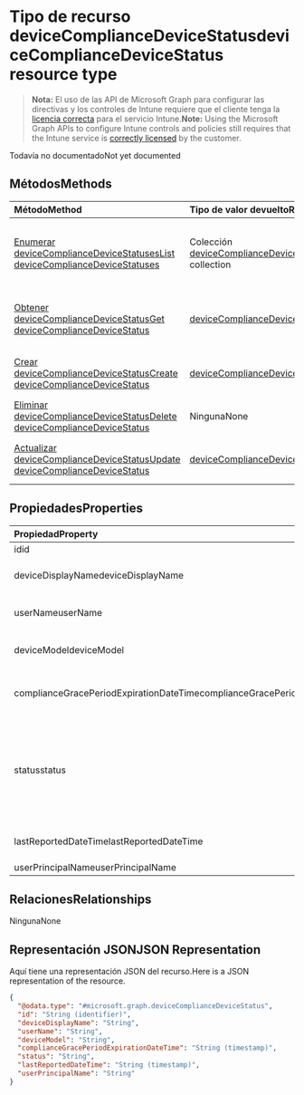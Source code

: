# <a name="devicecompliancedevicestatus-resource-type"></a><span data-ttu-id="d4d7d-101">Tipo de recurso deviceComplianceDeviceStatus</span><span class="sxs-lookup"><span data-stu-id="d4d7d-101">deviceComplianceDeviceStatus resource type</span></span>

> <span data-ttu-id="d4d7d-102">**Nota:** El uso de las API de Microsoft Graph para configurar las directivas y los controles de Intune requiere que el cliente tenga la [licencia correcta](https://go.microsoft.com/fwlink/?linkid=839381) para el servicio Intune.</span><span class="sxs-lookup"><span data-stu-id="d4d7d-102">**Note:** Using the Microsoft Graph APIs to configure Intune controls and policies still requires that the Intune service is [correctly licensed](https://go.microsoft.com/fwlink/?linkid=839381) by the customer.</span></span>

<span data-ttu-id="d4d7d-103">Todavía no documentado</span><span class="sxs-lookup"><span data-stu-id="d4d7d-103">Not yet documented</span></span>
## <a name="methods"></a><span data-ttu-id="d4d7d-104">Métodos</span><span class="sxs-lookup"><span data-stu-id="d4d7d-104">Methods</span></span>
|<span data-ttu-id="d4d7d-105">Método</span><span class="sxs-lookup"><span data-stu-id="d4d7d-105">Method</span></span>|<span data-ttu-id="d4d7d-106">Tipo de valor devuelto</span><span class="sxs-lookup"><span data-stu-id="d4d7d-106">Return Type</span></span>|<span data-ttu-id="d4d7d-107">Descripción</span><span class="sxs-lookup"><span data-stu-id="d4d7d-107">Description</span></span>|
|:---|:---|:---|
|[<span data-ttu-id="d4d7d-108">Enumerar deviceComplianceDeviceStatuses</span><span class="sxs-lookup"><span data-stu-id="d4d7d-108">List deviceComplianceDeviceStatuses</span></span>](../api/intune_deviceconfig_devicecompliancedevicestatus_list.md)|<span data-ttu-id="d4d7d-109">Colección [deviceComplianceDeviceStatus](../resources/intune_deviceconfig_devicecompliancedevicestatus.md)</span><span class="sxs-lookup"><span data-stu-id="d4d7d-109">[deviceComplianceDeviceStatus](../resources/intune_deviceconfig_devicecompliancedevicestatus.md) collection</span></span>|<span data-ttu-id="d4d7d-110">Enumere las propiedades y las relaciones de los objetos [deviceComplianceDeviceStatus](../resources/intune_deviceconfig_devicecompliancedevicestatus.md).</span><span class="sxs-lookup"><span data-stu-id="d4d7d-110">List properties and relationships of the [deviceComplianceDeviceStatus](../resources/intune_deviceconfig_devicecompliancedevicestatus.md) objects.</span></span>|
|[<span data-ttu-id="d4d7d-111">Obtener deviceComplianceDeviceStatus</span><span class="sxs-lookup"><span data-stu-id="d4d7d-111">Get deviceComplianceDeviceStatus</span></span>](../api/intune_deviceconfig_devicecompliancedevicestatus_get.md)|[<span data-ttu-id="d4d7d-112">deviceComplianceDeviceStatus</span><span class="sxs-lookup"><span data-stu-id="d4d7d-112">deviceComplianceDeviceStatus</span></span>](../resources/intune_deviceconfig_devicecompliancedevicestatus.md)|<span data-ttu-id="d4d7d-113">Lea las propiedades y las relaciones del objeto [deviceComplianceDeviceStatus](../resources/intune_deviceconfig_devicecompliancedevicestatus.md).</span><span class="sxs-lookup"><span data-stu-id="d4d7d-113">Read properties and relationships of the [deviceComplianceDeviceStatus](../resources/intune_deviceconfig_devicecompliancedevicestatus.md) object.</span></span>|
|[<span data-ttu-id="d4d7d-114">Crear deviceComplianceDeviceStatus</span><span class="sxs-lookup"><span data-stu-id="d4d7d-114">Create deviceComplianceDeviceStatus</span></span>](../api/intune_deviceconfig_devicecompliancedevicestatus_create.md)|[<span data-ttu-id="d4d7d-115">deviceComplianceDeviceStatus</span><span class="sxs-lookup"><span data-stu-id="d4d7d-115">deviceComplianceDeviceStatus</span></span>](../resources/intune_deviceconfig_devicecompliancedevicestatus.md)|<span data-ttu-id="d4d7d-116">Cree un objeto [deviceComplianceDeviceStatus](../resources/intune_deviceconfig_devicecompliancedevicestatus.md).</span><span class="sxs-lookup"><span data-stu-id="d4d7d-116">Create a new [deviceComplianceDeviceStatus](../resources/intune_deviceconfig_devicecompliancedevicestatus.md) object.</span></span>|
|[<span data-ttu-id="d4d7d-117">Eliminar deviceComplianceDeviceStatus</span><span class="sxs-lookup"><span data-stu-id="d4d7d-117">Delete deviceComplianceDeviceStatus</span></span>](../api/intune_deviceconfig_devicecompliancedevicestatus_delete.md)|<span data-ttu-id="d4d7d-118">Ninguna</span><span class="sxs-lookup"><span data-stu-id="d4d7d-118">None</span></span>|<span data-ttu-id="d4d7d-119">Elimina un [deviceComplianceDeviceStatus](../resources/intune_deviceconfig_devicecompliancedevicestatus.md).</span><span class="sxs-lookup"><span data-stu-id="d4d7d-119">Deletes a [deviceComplianceDeviceStatus](../resources/intune_deviceconfig_devicecompliancedevicestatus.md).</span></span>|
|[<span data-ttu-id="d4d7d-120">Actualizar deviceComplianceDeviceStatus</span><span class="sxs-lookup"><span data-stu-id="d4d7d-120">Update deviceComplianceDeviceStatus</span></span>](../api/intune_deviceconfig_devicecompliancedevicestatus_update.md)|[<span data-ttu-id="d4d7d-121">deviceComplianceDeviceStatus</span><span class="sxs-lookup"><span data-stu-id="d4d7d-121">deviceComplianceDeviceStatus</span></span>](../resources/intune_deviceconfig_devicecompliancedevicestatus.md)|<span data-ttu-id="d4d7d-122">Actualice las propiedades de un objeto [deviceComplianceDeviceStatus](../resources/intune_deviceconfig_devicecompliancedevicestatus.md).</span><span class="sxs-lookup"><span data-stu-id="d4d7d-122">Update the properties of a [deviceComplianceDeviceStatus](../resources/intune_deviceconfig_devicecompliancedevicestatus.md) object.</span></span>|

## <a name="properties"></a><span data-ttu-id="d4d7d-123">Propiedades</span><span class="sxs-lookup"><span data-stu-id="d4d7d-123">Properties</span></span>
|<span data-ttu-id="d4d7d-124">Propiedad</span><span class="sxs-lookup"><span data-stu-id="d4d7d-124">Property</span></span>|<span data-ttu-id="d4d7d-125">Tipo</span><span class="sxs-lookup"><span data-stu-id="d4d7d-125">Type</span></span>|<span data-ttu-id="d4d7d-126">Descripción</span><span class="sxs-lookup"><span data-stu-id="d4d7d-126">Description</span></span>|
|:---|:---|:---|
|<span data-ttu-id="d4d7d-127">id</span><span class="sxs-lookup"><span data-stu-id="d4d7d-127">id</span></span>|<span data-ttu-id="d4d7d-128">Cadena</span><span class="sxs-lookup"><span data-stu-id="d4d7d-128">String</span></span>|<span data-ttu-id="d4d7d-129">Clave de la entidad.</span><span class="sxs-lookup"><span data-stu-id="d4d7d-129">Key of the entity.</span></span>|
|<span data-ttu-id="d4d7d-130">deviceDisplayName</span><span class="sxs-lookup"><span data-stu-id="d4d7d-130">deviceDisplayName</span></span>|<span data-ttu-id="d4d7d-131">Cadena</span><span class="sxs-lookup"><span data-stu-id="d4d7d-131">String</span></span>|<span data-ttu-id="d4d7d-132">Nombre de dispositivo de DevicePolicyStatus.</span><span class="sxs-lookup"><span data-stu-id="d4d7d-132">Device name of the DevicePolicyStatus.</span></span>|
|<span data-ttu-id="d4d7d-133">userName</span><span class="sxs-lookup"><span data-stu-id="d4d7d-133">userName</span></span>|<span data-ttu-id="d4d7d-134">Cadena</span><span class="sxs-lookup"><span data-stu-id="d4d7d-134">String</span></span>|<span data-ttu-id="d4d7d-135">El nombre de usuario que se está notificando</span><span class="sxs-lookup"><span data-stu-id="d4d7d-135">The User Name that is being reported</span></span>|
|<span data-ttu-id="d4d7d-136">deviceModel</span><span class="sxs-lookup"><span data-stu-id="d4d7d-136">deviceModel</span></span>|<span data-ttu-id="d4d7d-137">Cadena</span><span class="sxs-lookup"><span data-stu-id="d4d7d-137">String</span></span>|<span data-ttu-id="d4d7d-138">El modelo de dispositivo que se está notificando</span><span class="sxs-lookup"><span data-stu-id="d4d7d-138">The device model that is being reported</span></span>|
|<span data-ttu-id="d4d7d-139">complianceGracePeriodExpirationDateTime</span><span class="sxs-lookup"><span data-stu-id="d4d7d-139">complianceGracePeriodExpirationDateTime</span></span>|<span data-ttu-id="d4d7d-140">DateTimeOffset</span><span class="sxs-lookup"><span data-stu-id="d4d7d-140">DateTimeOffset</span></span>|<span data-ttu-id="d4d7d-141">La fecha y hora en que expira el período de gracia de cumplimiento del dispositivo</span><span class="sxs-lookup"><span data-stu-id="d4d7d-141">The DateTime when device compliance grace period expires</span></span>|
|<span data-ttu-id="d4d7d-142">status</span><span class="sxs-lookup"><span data-stu-id="d4d7d-142">status</span></span>|[<span data-ttu-id="d4d7d-143">complianceStatus</span><span class="sxs-lookup"><span data-stu-id="d4d7d-143">complianceStatus</span></span>](../resources/intune_shared_compliancestatus.md)|<span data-ttu-id="d4d7d-144">Estado de cumplimiento del informe de directiva.</span><span class="sxs-lookup"><span data-stu-id="d4d7d-144">Compliance status of the policy report.</span></span> <span data-ttu-id="d4d7d-145">Los valores posibles son: `unknown`, `notApplicable`, `compliant`, `remediated`, `nonCompliant`, `error` y `conflict`.</span><span class="sxs-lookup"><span data-stu-id="d4d7d-145">The possible values are `unknown`, `notApplicable`, `compliant`, `remediated`, `nonCompliant`, `error`, `conflict`, , , , , or .</span></span>|
|<span data-ttu-id="d4d7d-146">lastReportedDateTime</span><span class="sxs-lookup"><span data-stu-id="d4d7d-146">lastReportedDateTime</span></span>|<span data-ttu-id="d4d7d-147">DateTimeOffset</span><span class="sxs-lookup"><span data-stu-id="d4d7d-147">DateTimeOffset</span></span>|<span data-ttu-id="d4d7d-148">Fecha y hora de la última modificación del informe de directiva.</span><span class="sxs-lookup"><span data-stu-id="d4d7d-148">Last modified date time of the policy report.</span></span>|
|<span data-ttu-id="d4d7d-149">userPrincipalName</span><span class="sxs-lookup"><span data-stu-id="d4d7d-149">userPrincipalName</span></span>|<span data-ttu-id="d4d7d-150">Cadena</span><span class="sxs-lookup"><span data-stu-id="d4d7d-150">String</span></span>|<span data-ttu-id="d4d7d-151">UserPrincipalName.</span><span class="sxs-lookup"><span data-stu-id="d4d7d-151">UserPrincipalName.</span></span>|

## <a name="relationships"></a><span data-ttu-id="d4d7d-152">Relaciones</span><span class="sxs-lookup"><span data-stu-id="d4d7d-152">Relationships</span></span>
<span data-ttu-id="d4d7d-153">Ninguna</span><span class="sxs-lookup"><span data-stu-id="d4d7d-153">None</span></span>
## <a name="json-representation"></a><span data-ttu-id="d4d7d-154">Representación JSON</span><span class="sxs-lookup"><span data-stu-id="d4d7d-154">JSON Representation</span></span>
<span data-ttu-id="d4d7d-155">Aquí tiene una representación JSON del recurso.</span><span class="sxs-lookup"><span data-stu-id="d4d7d-155">Here is a JSON representation of the resource.</span></span>
<!--{
  "blockType": "resource",
  "keyProperty": "id",
  "baseType": "microsoft.graph.entity",
  "@odata.type": "microsoft.graph.deviceComplianceDeviceStatus"
}-->
``` json
{
  "@odata.type": "#microsoft.graph.deviceComplianceDeviceStatus",
  "id": "String (identifier)",
  "deviceDisplayName": "String",
  "userName": "String",
  "deviceModel": "String",
  "complianceGracePeriodExpirationDateTime": "String (timestamp)",
  "status": "String",
  "lastReportedDateTime": "String (timestamp)",
  "userPrincipalName": "String"
}
```



